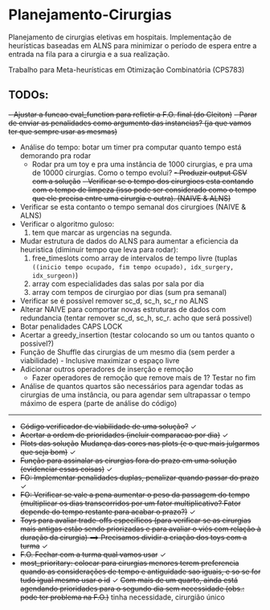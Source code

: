 # Planejamento-Cirurgias
Planejamento de cirurgias eletivas em hospitais. Implementação de heurísticas 
baseadas em ALNS para minimizar o período de espera entre a entrada na fila para 
a cirurgia e a sua realização.

Trabalho para Meta-heurísticas em Otimização Combinatória (CPS783)




## TODOs:
~~- Ajustar a funcao eval_function para refletir a F.O. final (do Cleiton)~~
~~- Parar de enviar as penalidades como argumento das instancias? (ja que vamos ter que sempre usar as mesmas)~~ 
- Análise do tempo: botar um timer pra computar quanto tempo está demorando pra rodar
	- Rodar pra um toy e pra uma instância de 1000 cirurgias, e pra uma de 10000 cirurgias. Como o tempo evolui?
~~- Produzir output CSV com a solução~~
~~- Verificar se o tempo dos cirurgioes esta contando com o tempo de limpeza (isso pode ser considerado como o tempo que ele precisa entre uma cirurgia e outra). (NAIVE & ALNS)~~
- Verificar se esta contanto o tempo semanal dos cirurgioes (NAIVE & ALNS)
- Verificar o algoritmo guloso: 
	1. tem que marcar as urgencias na segunda.
- Mudar estrutura de dados do ALNS para aumentar a eficiencia da heuristica (diminuir tempo que leva para rodar): 
	1. free_timeslots como array de intervalos de tempo livre (tuplas `((inicio tempo ocupado, fim tempo ocupado), idx_surgery, idx_surgeon)`)
	2. array com especialidades das salas por sala por dia
	3. array com tempos de cirurgiao por dias (sum pra semanal)
- Verificar se é possível remover sc_d, sc_h, sc_r no ALNS
- Alterar NAIVE para comportar novas estruturas de dados com redundancia (tentar remover sc_d, sc_h, sc_r. acho que será possivel)
- Botar penalidades CAPS LOCK
- Acertar a greedy_insertion (testar colocando so um ou tantos quanto o possivel?)
- Função de Shuffle das cirurgias de um mesmo dia (sem perder a viabilidade) - 
Inclusive maximizar o espaço livre
- Adicionar outros operadores de inserção e remoção
	- Fazer operadores de remoção que remove mais de 1? Testar no fim
- Análise de quantos quartos são necessários para agendar todas as cirurgias de uma instância, ou para agendar sem ultrapassar o tempo máximo de espera (parte de análise do código)

---

- ~~Código verificador de viabilidade de uma solução?~~ ✓
- ~~Acertar a ordem de prioridades (incluir comparacao por dia)~~ ✓
- ~~Plots das solução~~ ~~Mudança das cores nas plots (e o que mais julgarmos que seja bom)~~  ✓
- ~~Função para assinalar as cirurgias fora do prazo em uma solução (evidenciar essas coisas)~~ ✓
- ~~FO: Implementar penalidades duplas, penalizar quando passar do prazo~~ ✓
- ~~FO: Verificar se vale a pena aumentar o peso da passagem do tempo (multiplicar os dias transcorridos por um fator multiplicativo? Fator depende do tempo restante para acabar o prazo?)~~ ✓
- ~~Toys para avaliar trade-offs específicos (para verificar se as cirurgias mais antigas estão sendo priorizadas e para avaliar o viés com relação à duração da cirurgia)  ==> Precisamos dividir a criação dos toys com a turma~~ ✓
- ~~F.O. Fechar com a turma qual vamos usar~~ ✓
- ~~most_prioritary: colocar para cirurgias menores terem preferencia quando as considerações de tempo e antiguidade sao iguais, e so se for tudo igual mesmo usar o id~~ ✓
~~Com mais de um quarto, ainda está agendando prioridades para o segundo dia sem necessidade (obs.: pode ter problema na F.O.)~~ tinha necessidade, cirurgião único

